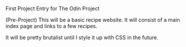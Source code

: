 First Project Entry for The Odin Project

(Pre-Project)
This will be a basic recipe website.
It will consist of a main index page and links to a few recipes.

It will be pretty brutalist until I style it up with CSS in the future.